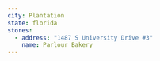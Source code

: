 ```yaml
---
city: Plantation
state: florida
stores:
  - address: "1487 S University Drive #3"
    name: Parlour Bakery
---
```


